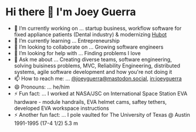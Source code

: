 # Hi there 👋 I'm Joey Guerra

- 🔭 I’m currently working on ... startup business, workflow software for fixed appliance patients (Dental industry) & modernizing [Hubot](https://github.com/hubotio)
- 🌱 I’m currently learning ... Entrepreneurship
- 👯 I’m looking to collaborate on ... Growing software engineers
- 🤔 I’m looking for help with ... Finding problems I love
- 💬 Ask me about ... Creating diverse teams, software engineering, solving buisiness problems, MVC, Reliability Engineering, distributed systems, agile software development and how you're not doing it
- 📫 How to reach me: ... [@joeyguerra@mastodon.social](https://mastodon.social/@joeyguerra), [in:joeyguerra](https://www.linkedin.com/in/joeyguerra/)
- 😄 Pronouns: ... he/him
- ⚡ Fun fact: ... I worked at NASA/JSC on International Space Station EVA hardware - module handrails, EVA helmet cams, saftey tethers, developed EVA workspace instructions
- ⚡ Another fun fact: ... I pole vaulted for The University of Texas @ Austin 1991-1995 (17-4 1/2) 5.3 m
